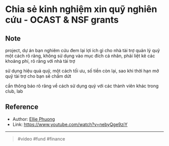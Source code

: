 # Chia sẻ kinh nghiệm xin quỹ nghiên cứu - OCAST & NSF grants

## Note

project, dự án bạn nghiêm cứu đem lại lợi ích gì cho nhà tài trợ
quản lý quỹ một cách rõ rãng, không sử dụng vào mục đích cá nhân,
phải liệt kê các khoảng phí, rõ rãng với nhà tài trợ

sử dụng hiệu quả quỹ, một cách tối ưu,
số tiền còn lại, sao khi thời hạn mở quỹ tài trợ cho bạn sẽ chấm dứt

cần thông báo rõ rãng về cách sử dụng quỷ với các thành viên khác trong club, lab

## Reference

- Author: [Ellie Phuong](202109121016.md)
- Link: https://www.youtube.com/watch?v=nebyQge9ziY

---
> #video #fund #finance
